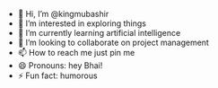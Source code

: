 - 👋 Hi, I’m @kingmubashir
- 👀 I’m interested in exploring things 
- 🌱 I’m currently learning artificial intelligence 
- 💞️ I’m looking to collaborate on project management 
- 📫 How to reach me just pin me 
- 😄 Pronouns: hey Bhai!
- ⚡ Fun fact: humorous

<!---
kingmubashir/kingmubashir is a ✨ special ✨ repository because its `README.md` (this file) appears on your GitHub profile.
You can click the Preview link to take a look at your changes.
--->
